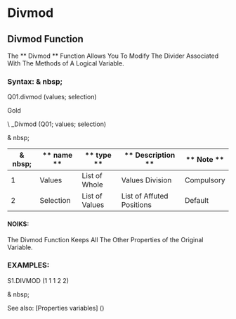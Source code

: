 # Divmod

## Divmod Function

The ** Divmod ** Function Allows You To Modify The Divider Associated With The Methods of A Logical Variable.

### Syntax: & nbsp;

Q01.divmod (values; selection)

Gold

\ _Divmod (Q01; values; selection)

& nbsp;

| & nbsp; | ** name ** | ** type ** | ** Description ** | ** Note ** |
| --- | --- | --- | --- | --- |
| &#49; | Values ​​| List of Whole | Values ​​Division | Compulsory |
| &#50; | Selection | List of Values ​​| List of Affuted Positions | Default |

#### NOIKS:

The Divmod Function Keeps All The Other Properties of the Original Variable.

### EXAMPLES:

S1.DIVMOD (1 1 1 2 2)

& nbsp;

See also: [Properties variables] (<modify Proproprietesdesvariable.md>)